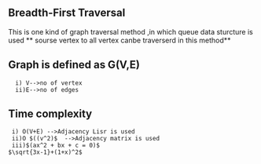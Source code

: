 ## Breadth-First Traversal
This is one kind of graph traversal method ,in which queue data sturcture is used
** sourse vertex to all vertex canbe traverserd in this method** 
## Graph is defined as G(V,E)
      i) V-->no of vertex
      ii)E-->no of edges

## Time complexity 
     i) O(V+E) -->Adjacency Lisr is used
     ii)O $((v^2)$  -->Adjacency matrix is used
     iii)$(ax^2 + bx + c = 0)$ 
    $\sqrt{3x-1}+(1+x)^2$
